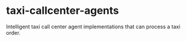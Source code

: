 # taxi-callcenter-agents
Intelligent taxi call center agent implementations that can process a taxi order.
